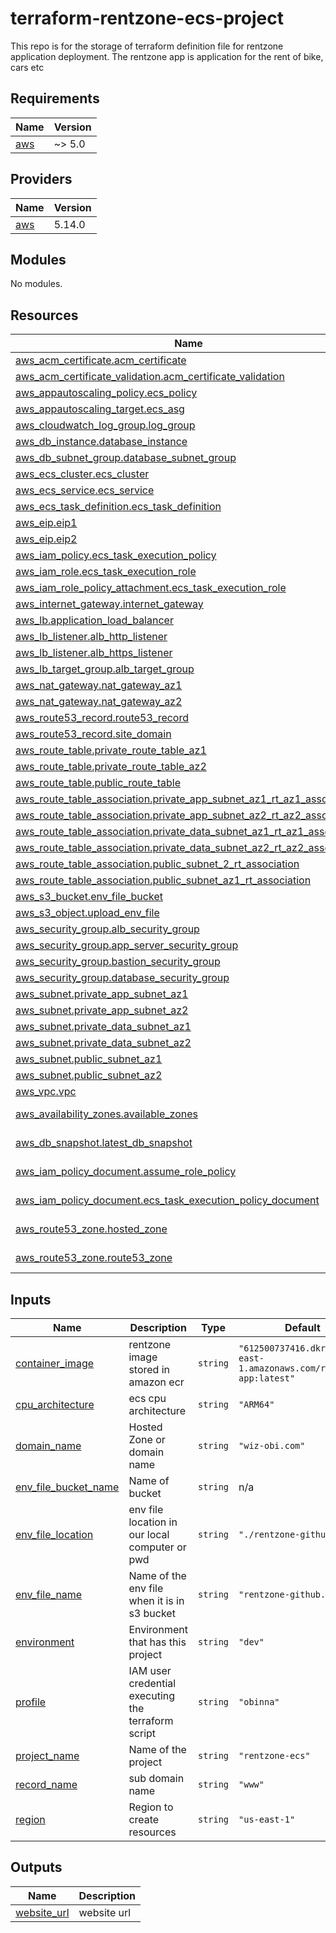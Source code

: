 # terraform-rentzone-ecs-project
This repo is for the storage of terraform definition file for rentzone application deployment. The rentzone app is application for the rent of bike, cars etc
## Requirements

| Name | Version |
|------|---------|
| <a name="requirement_aws"></a> [aws](#requirement\_aws) | ~> 5.0 |

## Providers

| Name | Version |
|------|---------|
| <a name="provider_aws"></a> [aws](#provider\_aws) | 5.14.0 |

## Modules

No modules.

## Resources

| Name | Type |
|------|------|
| [aws_acm_certificate.acm_certificate](https://registry.terraform.io/providers/hashicorp/aws/latest/docs/resources/acm_certificate) | resource |
| [aws_acm_certificate_validation.acm_certificate_validation](https://registry.terraform.io/providers/hashicorp/aws/latest/docs/resources/acm_certificate_validation) | resource |
| [aws_appautoscaling_policy.ecs_policy](https://registry.terraform.io/providers/hashicorp/aws/latest/docs/resources/appautoscaling_policy) | resource |
| [aws_appautoscaling_target.ecs_asg](https://registry.terraform.io/providers/hashicorp/aws/latest/docs/resources/appautoscaling_target) | resource |
| [aws_cloudwatch_log_group.log_group](https://registry.terraform.io/providers/hashicorp/aws/latest/docs/resources/cloudwatch_log_group) | resource |
| [aws_db_instance.database_instance](https://registry.terraform.io/providers/hashicorp/aws/latest/docs/resources/db_instance) | resource |
| [aws_db_subnet_group.database_subnet_group](https://registry.terraform.io/providers/hashicorp/aws/latest/docs/resources/db_subnet_group) | resource |
| [aws_ecs_cluster.ecs_cluster](https://registry.terraform.io/providers/hashicorp/aws/latest/docs/resources/ecs_cluster) | resource |
| [aws_ecs_service.ecs_service](https://registry.terraform.io/providers/hashicorp/aws/latest/docs/resources/ecs_service) | resource |
| [aws_ecs_task_definition.ecs_task_definition](https://registry.terraform.io/providers/hashicorp/aws/latest/docs/resources/ecs_task_definition) | resource |
| [aws_eip.eip1](https://registry.terraform.io/providers/hashicorp/aws/latest/docs/resources/eip) | resource |
| [aws_eip.eip2](https://registry.terraform.io/providers/hashicorp/aws/latest/docs/resources/eip) | resource |
| [aws_iam_policy.ecs_task_execution_policy](https://registry.terraform.io/providers/hashicorp/aws/latest/docs/resources/iam_policy) | resource |
| [aws_iam_role.ecs_task_execution_role](https://registry.terraform.io/providers/hashicorp/aws/latest/docs/resources/iam_role) | resource |
| [aws_iam_role_policy_attachment.ecs_task_execution_role](https://registry.terraform.io/providers/hashicorp/aws/latest/docs/resources/iam_role_policy_attachment) | resource |
| [aws_internet_gateway.internet_gateway](https://registry.terraform.io/providers/hashicorp/aws/latest/docs/resources/internet_gateway) | resource |
| [aws_lb.application_load_balancer](https://registry.terraform.io/providers/hashicorp/aws/latest/docs/resources/lb) | resource |
| [aws_lb_listener.alb_http_listener](https://registry.terraform.io/providers/hashicorp/aws/latest/docs/resources/lb_listener) | resource |
| [aws_lb_listener.alb_https_listener](https://registry.terraform.io/providers/hashicorp/aws/latest/docs/resources/lb_listener) | resource |
| [aws_lb_target_group.alb_target_group](https://registry.terraform.io/providers/hashicorp/aws/latest/docs/resources/lb_target_group) | resource |
| [aws_nat_gateway.nat_gateway_az1](https://registry.terraform.io/providers/hashicorp/aws/latest/docs/resources/nat_gateway) | resource |
| [aws_nat_gateway.nat_gateway_az2](https://registry.terraform.io/providers/hashicorp/aws/latest/docs/resources/nat_gateway) | resource |
| [aws_route53_record.route53_record](https://registry.terraform.io/providers/hashicorp/aws/latest/docs/resources/route53_record) | resource |
| [aws_route53_record.site_domain](https://registry.terraform.io/providers/hashicorp/aws/latest/docs/resources/route53_record) | resource |
| [aws_route_table.private_route_table_az1](https://registry.terraform.io/providers/hashicorp/aws/latest/docs/resources/route_table) | resource |
| [aws_route_table.private_route_table_az2](https://registry.terraform.io/providers/hashicorp/aws/latest/docs/resources/route_table) | resource |
| [aws_route_table.public_route_table](https://registry.terraform.io/providers/hashicorp/aws/latest/docs/resources/route_table) | resource |
| [aws_route_table_association.private_app_subnet_az1_rt_az1_association](https://registry.terraform.io/providers/hashicorp/aws/latest/docs/resources/route_table_association) | resource |
| [aws_route_table_association.private_app_subnet_az2_rt_az2_association](https://registry.terraform.io/providers/hashicorp/aws/latest/docs/resources/route_table_association) | resource |
| [aws_route_table_association.private_data_subnet_az1_rt_az1_association](https://registry.terraform.io/providers/hashicorp/aws/latest/docs/resources/route_table_association) | resource |
| [aws_route_table_association.private_data_subnet_az2_rt_az2_association](https://registry.terraform.io/providers/hashicorp/aws/latest/docs/resources/route_table_association) | resource |
| [aws_route_table_association.public_subnet_2_rt_association](https://registry.terraform.io/providers/hashicorp/aws/latest/docs/resources/route_table_association) | resource |
| [aws_route_table_association.public_subnet_az1_rt_association](https://registry.terraform.io/providers/hashicorp/aws/latest/docs/resources/route_table_association) | resource |
| [aws_s3_bucket.env_file_bucket](https://registry.terraform.io/providers/hashicorp/aws/latest/docs/resources/s3_bucket) | resource |
| [aws_s3_object.upload_env_file](https://registry.terraform.io/providers/hashicorp/aws/latest/docs/resources/s3_object) | resource |
| [aws_security_group.alb_security_group](https://registry.terraform.io/providers/hashicorp/aws/latest/docs/resources/security_group) | resource |
| [aws_security_group.app_server_security_group](https://registry.terraform.io/providers/hashicorp/aws/latest/docs/resources/security_group) | resource |
| [aws_security_group.bastion_security_group](https://registry.terraform.io/providers/hashicorp/aws/latest/docs/resources/security_group) | resource |
| [aws_security_group.database_security_group](https://registry.terraform.io/providers/hashicorp/aws/latest/docs/resources/security_group) | resource |
| [aws_subnet.private_app_subnet_az1](https://registry.terraform.io/providers/hashicorp/aws/latest/docs/resources/subnet) | resource |
| [aws_subnet.private_app_subnet_az2](https://registry.terraform.io/providers/hashicorp/aws/latest/docs/resources/subnet) | resource |
| [aws_subnet.private_data_subnet_az1](https://registry.terraform.io/providers/hashicorp/aws/latest/docs/resources/subnet) | resource |
| [aws_subnet.private_data_subnet_az2](https://registry.terraform.io/providers/hashicorp/aws/latest/docs/resources/subnet) | resource |
| [aws_subnet.public_subnet_az1](https://registry.terraform.io/providers/hashicorp/aws/latest/docs/resources/subnet) | resource |
| [aws_subnet.public_subnet_az2](https://registry.terraform.io/providers/hashicorp/aws/latest/docs/resources/subnet) | resource |
| [aws_vpc.vpc](https://registry.terraform.io/providers/hashicorp/aws/latest/docs/resources/vpc) | resource |
| [aws_availability_zones.available_zones](https://registry.terraform.io/providers/hashicorp/aws/latest/docs/data-sources/availability_zones) | data source |
| [aws_db_snapshot.latest_db_snapshot](https://registry.terraform.io/providers/hashicorp/aws/latest/docs/data-sources/db_snapshot) | data source |
| [aws_iam_policy_document.assume_role_policy](https://registry.terraform.io/providers/hashicorp/aws/latest/docs/data-sources/iam_policy_document) | data source |
| [aws_iam_policy_document.ecs_task_execution_policy_document](https://registry.terraform.io/providers/hashicorp/aws/latest/docs/data-sources/iam_policy_document) | data source |
| [aws_route53_zone.hosted_zone](https://registry.terraform.io/providers/hashicorp/aws/latest/docs/data-sources/route53_zone) | data source |
| [aws_route53_zone.route53_zone](https://registry.terraform.io/providers/hashicorp/aws/latest/docs/data-sources/route53_zone) | data source |

## Inputs

| Name | Description | Type | Default | Required |
|------|-------------|------|---------|:--------:|
| <a name="input_container_image"></a> [container\_image](#input\_container\_image) | rentzone image stored in amazon ecr | `string` | `"612500737416.dkr.ecr.us-east-1.amazonaws.com/rentzone-app:latest"` | no |
| <a name="input_cpu_architecture"></a> [cpu\_architecture](#input\_cpu\_architecture) | ecs cpu architecture | `string` | `"ARM64"` | no |
| <a name="input_domain_name"></a> [domain\_name](#input\_domain\_name) | Hosted Zone or domain name | `string` | `"wiz-obi.com"` | no |
| <a name="input_env_file_bucket_name"></a> [env\_file\_bucket\_name](#input\_env\_file\_bucket\_name) | Name of bucket | `string` | n/a | yes |
| <a name="input_env_file_location"></a> [env\_file\_location](#input\_env\_file\_location) | env file location in our local computer or pwd | `string` | `"./rentzone-github.env"` | no |
| <a name="input_env_file_name"></a> [env\_file\_name](#input\_env\_file\_name) | Name of the env file when it is in s3 bucket | `string` | `"rentzone-github.env"` | no |
| <a name="input_environment"></a> [environment](#input\_environment) | Environment that has this project | `string` | `"dev"` | no |
| <a name="input_profile"></a> [profile](#input\_profile) | IAM user credential executing the terraform script | `string` | `"obinna"` | no |
| <a name="input_project_name"></a> [project\_name](#input\_project\_name) | Name of the project | `string` | `"rentzone-ecs"` | no |
| <a name="input_record_name"></a> [record\_name](#input\_record\_name) | sub domain name | `string` | `"www"` | no |
| <a name="input_region"></a> [region](#input\_region) | Region to create resources | `string` | `"us-east-1"` | no |

## Outputs

| Name | Description |
|------|-------------|
| <a name="output_website_url"></a> [website\_url](#output\_website\_url) | website url |
